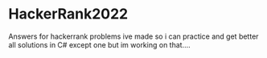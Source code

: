# HackerRank2022
Answers for hackerrank problems ive made so i can practice and get better
all solutions in C# except one but im working on that....
